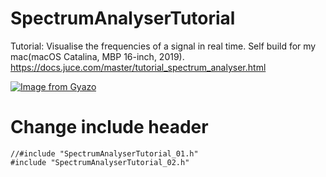# SpectrumAnalyserTutorial
Tutorial: Visualise the frequencies of a signal in real time. Self build for my mac(macOS Catalina, MBP 16-inch, 2019).  
https://docs.juce.com/master/tutorial_spectrum_analyser.html

[![Image from Gyazo](https://i.gyazo.com/9efe4b38808ee31634eb525ddde63904.gif)](https://gyazo.com/9efe4b38808ee31634eb525ddde63904)
# Change include header

```
//#include "SpectrumAnalyserTutorial_01.h"
#include "SpectrumAnalyserTutorial_02.h"
```
